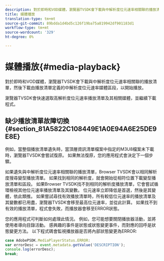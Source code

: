 ```yaml
---
description: 對於即時和VOD媒體，瀏覽器TVSDK會下載與中解析度位元速率相關聯的播放清單，然後下載由播放清單定義的中解析度位元速率媒體區段，以開始播放。
title: 媒體播放
translation-type: tm+mt
source-git-commit: 89bdda1d4bd5c126f19ba75a819942df901183d1
workflow-type: tm+mt
source-wordcount: '329'
ht-degree: 0%

---
```



# 媒體播放{#media-playback}

對於即時和VOD媒體，瀏覽器TVSDK會下載與中解析度位元速率相關聯的播放清單，然後下載由播放清單定義的中解析度位元速率媒體區段，以開始播放。

瀏覽器TVSDK會快速選取高解析度位元速率播放清單及其相關媒體，並繼續下載程式。

## 缺少播放清單故障切換{#section_81A5822C108449E1A0E94A6E25DE9E8E}

例如，當整個播放清單遺失時，當頂層資訊清單檔案中指定的M3U8檔案未下載時，瀏覽器TVSDK會嘗試復原。 如果無法復原，您的應用程式會決定下一個步驟。

如果遺失與中解析度位元速率相關聯的播放清單，Browser TVSDK會以相同解析度搜尋變型播放清單。 如果找到相同的解析度，就會開始從相符位置下載變型播放清單和區段。 如果Browser TVSDK找不到相同的解析度播放清單，它會嘗試循環檢視其他位元速率播放清單及其變數。 位元速率立即降低是首選，然後是其變體，依此類推。 如果嘗試尋找有效播放清單時，所有較低位元速率的播放清單及其變數都已用盡，瀏覽器TVSDK會移至最高位元速率，並從此計算。 如果找不到有效的播放清單，程式會失敗，而播放器會移至ERROR狀態。

您的應用程式可判斷如何處理此情況。 例如，您可能想要關閉播放器活動，並將使用者導向目錄活動。 感興趣的事件是狀態或狀態變更事件，而對應的回呼是狀態變更方法。 以下程式碼會監視播放器是否將內部狀態變更為ERROR:

```js
case AdobePSDK.MediaPlayerStatus.ERROR:  
var errorDesc = event.metadata.getValue('DESCRIPTION'); 
console.log(errorDesc); 
break; 
```
